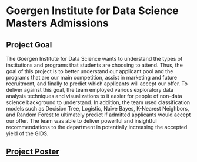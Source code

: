 # Goergen Institute for Data Science Masters Admissions 

## **Project Goal** 
The Goergen Institute for Data Science wants to understand the types of institutions and programs that students are choosing to attend. Thus, the goal of this project is to better understand our applicant pool and the programs that are our main competition, assist in marketing and future recruitment, and finally to predict which applicants will accept our offer. To deliver against this goal, the team employed various exploratory data analysis techniques and visualizations to it easier for people of non-data science background to understand. In addition, the team used classification models such as Decision Tree, Logistic, Naïve Bayes, K-Nearest Neighbors, and Random Forest to ultimately predict if admitted applicants would accept our offer. The team was able to deliver powerful and insightful recommendations to the department in potentially increasing the accepted yield of the GIDS.

## **[Project Poster](https://www.hajim.rochester.edu/senior-design-day/gids-1/)**
